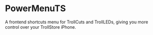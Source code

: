 # PowerMenuTS
A frontend shortcuts menu for TrollCuts and TrollLEDs, giving you more control over your TrollStore iPhone.
